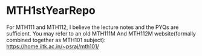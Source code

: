 # MTH1stYearRepo

For MTH111 and MTH112, I believe the lecture notes and the PYQs are sufficient. 
You may refer to an old MTH111M And MTH112M website(formally combined together as MTH101 subject): https://home.iitk.ac.in/~psraj/mth101/
